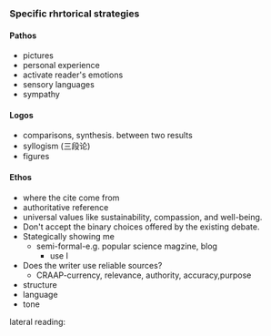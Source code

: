 ### Specific rhrtorical strategies
#### Pathos
* pictures
* personal experience
* activate reader's emotions
* sensory languages
* sympathy

#### Logos
* comparisons, synthesis. between two results
* syllogism (三段论)
* figures

#### Ethos
* where the cite come from
* authoritative reference
* universal values like sustainability, compassion, and well-being.
* Don't accept the binary choices offered by the existing debate.
* Stategically showing me
    * semi-formal-e.g. popular science magzine, blog 
        * use I 
* Does the writer use reliable sources?
    * CRAAP-currency, relevance, authority, accuracy,purpose
* structure 
* language
* tone
    
    
    
    
    
    
lateral reading: 